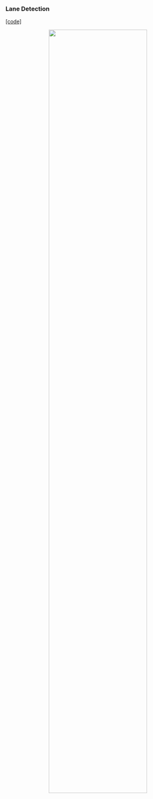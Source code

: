 ### Lane Detection
[[code]](codes/) 

<p align="center">
<img src="https://github.com/wallaceloos/Computer_Vision/tree/master/self-driving/videos/lane_detection.gif" width="73%" height="73%">
</p>
